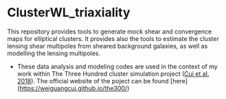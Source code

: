 # ClusterWL_triaxiality

This repository provides tools to generate mock shear and convergence maps for elliptical clusters. It provides also the tools to estimate the cluster lensing shear multipoles from sheared background galaxies, as well as modelling the lensing multipoles. 

- These data analysis and modeling codes are used in the context of my work within The Three Hundred cluster simulation project ([Cui et al. 2018](http://ui.adsabs.harvard.edu/abs/2018MNRAS.480.2898C/abstract)). The official website of the poject can be found [here] (https://weiguangcui.github.io/the300/)